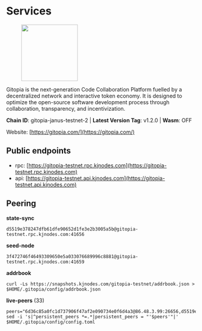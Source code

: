 # Services

<figure><img src="https://raw.githubusercontent.com/kj89/testnet_manuals/main/pingpub/logos/gitopia.png" width="150" alt=""><figcaption></figcaption></figure>

Gitopia is the next-generation Code Collaboration Platform fuelled by  a decentralized network and interactive token economy. It is designed  to optimize the open-source software development process through  collaboration, transparency, and incentivization.

**Chain ID**: gitopia-janus-testnet-2 | **Latest Version Tag**: v1.2.0 | **Wasm**: OFF

Website: [https://gitopia.com/](https://gitopia.com/)


## Public endpoints

* rpc: [https://gitopia-testnet.rpc.kjnodes.com](https://gitopia-testnet.rpc.kjnodes.com)
* api: [https://gitopia-testnet.api.kjnodes.com](https://gitopia-testnet.api.kjnodes.com)

## Peering

**state-sync**

```
d5519e378247dfb61dfe90652d1fe3e2b3005a5b@gitopia-testnet.rpc.kjnodes.com:41656
```

**seed-node**

```
3f472746f46493309650e5a033076689996c8881@gitopia-testnet.rpc.kjnodes.com:41659
```

**addrbook**
```
curl -Ls https://snapshots.kjnodes.com/gitopia-testnet/addrbook.json > $HOME/.gitopia/config/addrbook.json
```

**live-peers** (33)
```
peers="6d36c85a0fc1d737906f47af2e090734e0f6d4a3@86.48.3.99:26656,d5519e378247dfb61dfe90652d1fe3e2b3005a5b@65.109.68.190:41656,075aa5cd1437de2a072878c347f9d4eb5849c842@86.48.5.165:26656,1d3bb209dfc7fe953fb8fa37774bab34016dd75c@185.245.183.85:26656,f91f270980654a74c7619eff18bc068d2b86e6d8@54.90.149.14:41656,8a20f16d02806ba11bf9fab1fca91830578faa9e@161.97.151.46:46656,c630e7695e89074bf25a49afac7aca33feca9fd2@95.217.216.88:26656,2e714e8854361967515a8b859f8f4b0d9b8d11e8@194.163.190.86:26656,e9e671e22d794a4f80e32133905c83585b057a5d@86.48.3.0:26656,8710eb5025fd2cc370ec60fae079349aac2683c2@159.69.159.113:26656,63381c5528ed8ca93f9ba31008a9630d21b29a97@142.132.152.46:46656,4e0e57bcac8aa2bc3188d5b7845eeee61a61f3f0@194.163.170.165:26656,2f58a44c9ce9dcdf81e2eaed7cd808ebefe222a7@38.242.243.111:26656,27c172e3036cc778a592a418b818af271c2d3233@190.2.155.67:32656,fccf79904b3c03488955d580509d0cc65bb3bb56@65.21.104.192:26656,6a7ba7eca935a76e02b5bbb9caf149a41da9af12@144.76.27.79:46656,481189b7e246f6c824a969482446c49abbfe76b8@161.97.172.147:26656,a6f4fd8efe8a575a15e25652ecebce3fa1ed62a0@213.239.217.52:35656,bb6f0d3c55a6834037d545159869388bc498a5c7@144.76.90.130:27656,d159db085278927848c98b185b5871bf265669d9@185.250.36.169:41656,96fc6a8c3eb58d43c4ac41e9e642ba8485837ad3@109.123.255.116:26656,bbc6a1e115185d5bffcbbf5520dca1c3d626e599@109.123.255.50:26656,45de37d6340caef9bd84111ffb5163d0f3604e84@135.181.153.228:46656,73de34b1d08fdd58b5a5c0ec6d2560310c1ebe90@38.242.151.86:26656,c820e754c56b5455d64ab7685730c44a936d0833@154.38.165.129:26656,72678266f62ab7f0e79acfe9579701f12693dd7a@185.216.75.69:41656,98a1522fc5c2c200f8363ba5885771e7ec1ab5c7@95.217.211.32:26656,986afccee8c833afc2917075418474c1e9bf9fcb@65.109.82.75:26656,0d4c392f44c081347775643d99311bf2b36a7377@80.241.220.27:60956,54157f773b7135a134b1953d8c8a0ff128cad2f5@194.233.68.165:41656,1989ced6b71ce676a5ab4d0586d85e38fd41fbd2@136.243.88.91:7070,66f94651fb02f277c90c605a38df549d3c0a9269@75.119.151.217:26656,686e8d4b842a91cf63170de500d5351f49b440ce@206.189.0.110:26656"
sed -i 's|^persistent_peers *=.*|persistent_peers = "'$peers'"|' $HOME/.gitopia/config/config.toml
```
